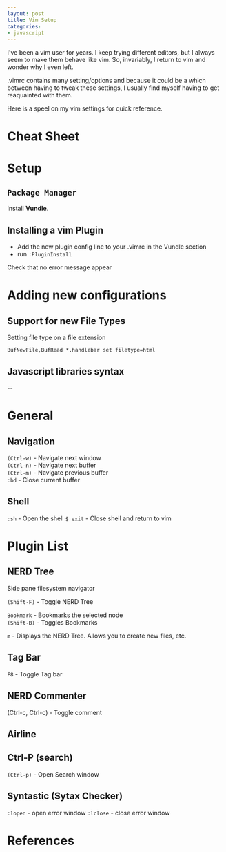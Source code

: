 ```yaml
---
layout: post
title: Vim Setup
categories:
- javascript
---
```


I've been a vim user for years. I keep trying different editors, but I always seem to make them behave like vim. So, invariably, I return to vim and wonder why I even left.  

.vimrc contains many setting/options and because it could be a which between having to tweak these settings, I usually find myself having to get reaquainted with them.

Here is a speel on my vim settings for quick reference.

# Cheat Sheet



# Setup

## `Package Manager`

Install **Vundle**.

## Installing a vim Plugin

* Add the new plugin config line to your .vimrc in the Vundle section  
* run `:PluginInstall`  

Check that no error message appear  

# Adding new configurations

## Support for new File Types

Setting file type on a file extension  

```
BufNewFile,BufRead *.handlebar set filetype=html
```

## Javascript libraries syntax  
--

# General  

## Navigation

`(Ctrl-w)` - Navigate next window  
`(Ctrl-n)` - Navigate next buffer  
`(Ctrl-m)` - Navigate previous buffer  
`:bd` - Close current buffer

## Shell  

`:sh` - Open the shell
`$ exit` - Close shell and return to vim

# Plugin List

## NERD Tree  

Side pane filesystem navigator  

`(Shift-F)` - Toggle NERD Tree  

`Bookmark` - Bookmarks the selected node  
`(Shift-B)` - Toggles Bookmarks  

`m` - Displays the NERD Tree. Allows you to create new files, etc. 

## Tag Bar  

`F8` - Toggle Tag bar  

## NERD Commenter  

(Ctrl-c, Ctrl-c) - Toggle comment  


## Airline  

## Ctrl-P (search)

`(Ctrl-p)` - Open Search window


## Syntastic (Sytax Checker)

`:lopen` - open error window
`:lclose` - close error window


# References  



